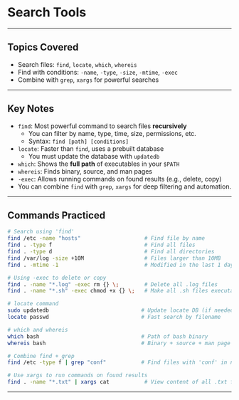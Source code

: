#  Search Tools

---

##  Topics Covered

- Search files: `find`, `locate`, `which`, `whereis`
- Find with conditions: `-name`, `-type`, `-size`, `-mtime`, `-exec`
- Combine with `grep`, `xargs` for powerful searches

---

##  Key Notes

- `find`: Most powerful command to search files **recursively**
  - You can filter by name, type, time, size, permissions, etc.
  - Syntax: `find [path] [conditions]`
- `locate`: Faster than `find`, uses a prebuilt database
  - You must update the database with `updatedb`
- `which`: Shows the **full path** of executables in your `$PATH`
- `whereis`: Finds binary, source, and man pages
- `-exec`: Allows running commands on found results (e.g., delete, copy)
- You can combine `find` with `grep`, `xargs` for deep filtering and automation.

---

##  Commands Practiced

```bash
# Search using 'find'
find /etc -name "hosts"                    # Find file by name
find . -type f                             # Find all files
find . -type d                             # Find all directories
find /var/log -size +10M                   # Files larger than 10MB
find . -mtime -1                           # Modified in the last 1 day

# Using -exec to delete or copy
find . -name "*.log" -exec rm {} \;        # Delete all .log files
find . -name "*.sh" -exec chmod +x {} \;   # Make all .sh files executable

# locate command
sudo updatedb                             # Update locate DB (if needed)
locate passwd                             # Fast search by filename

# which and whereis
which bash                                # Path of bash binary
whereis bash                              # Binary + source + man page

# Combine find + grep
find /etc -type f | grep "conf"           # Find files with 'conf' in name/path

# Use xargs to run commands on found results
find . -name "*.txt" | xargs cat           # View content of all .txt files
```

---
